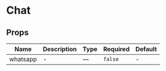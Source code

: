 # Chat

## Props

<!-- @vuese:Chat:props:start -->
|Name|Description|Type|Required|Default|
|---|---|---|---|---|
|whatsapp|-|—|`false`|-|

<!-- @vuese:Chat:props:end -->


